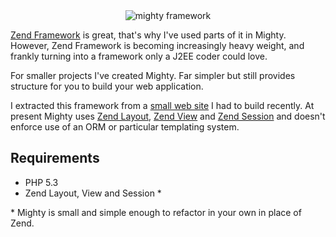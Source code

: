 <p style="margin: 0 auto; text-align: center;">
  <img src="Mighty/blob/master/public/images/mighty.png?raw=true" alt="mighty framework" />
</p>

[Zend Framework][1] is great, that's why I've used parts of it in Mighty.
However, Zend Framework is becoming increasingly heavy weight, and frankly 
turning into a framework only a J2EE coder could love.

For smaller projects I've created Mighty. Far simpler but still provides 
structure for you to build your web application.

I extracted this framework from a [small web site][2] I had to build recently. 
At present Mighty uses [Zend Layout][3], [Zend View][4] and [Zend Session][5] 
and doesn't enforce use of an ORM or particular templating system.

Requirements
------------

- PHP 5.3
- Zend Layout, View and Session *

\* Mighty is small and simple enough to refactor in your own in place of Zend.

[1]: http://framework.zend.com
[2]: http://joandgreg.info
[3]: http://framework.zend.com/manual/en/zend.layout.html
[4]: http://framework.zend.com/manual/en/zend.view.html
[5]: http://framework.zend.com/manual/en/zend.session.html
